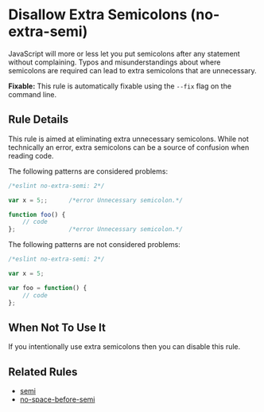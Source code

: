 # Disallow Extra Semicolons (no-extra-semi)

JavaScript will more or less let you put semicolons after any statement without complaining. Typos and misunderstandings about where semicolons are required can lead to extra semicolons that are unnecessary.

**Fixable:** This rule is automatically fixable using the `--fix` flag on the command line.

## Rule Details

This rule is aimed at eliminating extra unnecessary semicolons. While not technically an error, extra semicolons can be a source of confusion when reading code.

The following patterns are considered problems:

```js
/*eslint no-extra-semi: 2*/

var x = 5;;      /*error Unnecessary semicolon.*/

function foo() {
    // code
};               /*error Unnecessary semicolon.*/

```

The following patterns are not considered problems:

```js
/*eslint no-extra-semi: 2*/

var x = 5;

var foo = function() {
    // code
};

```

## When Not To Use It

If you intentionally use extra semicolons then you can disable this rule.

## Related Rules

* [semi](semi.md)
* [no-space-before-semi](no-space-before-semi.md)
